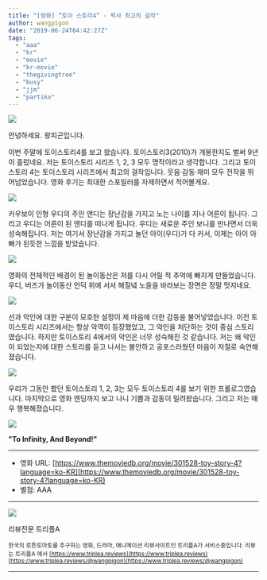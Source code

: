 ```yaml
---
title: "[영화] “토이 스토리4” - 픽사 최고의 걸작"
author: wangpigon
date: "2019-06-24T04:42:27Z"
tags:
  - "aaa"
  - "kr"
  - "movie"
  - "kr-movie"
  - "thegivingtree"
  - "busy"
  - "jjm"
  - "partiko"
---
```

![](https://cdn.steemitimages.com/DQmfKxinbMmXvfRNq2fnf4TTxygTDM9MFjRAvA36nE8PjSr/％E1％84％89％E1％85％B3％E1％84％8F％E1％85％B3％E1％84％85％E1％85％B5％E1％86％AB％E1％84％89％E1％85％A3％E1％86％BA％202019-06-24％20％E1％84％8B％E1％85％A9％E1％84％92％E1％85％AE％2012.46.43.png)

안녕하세요. 왕피곤입니다.

이번 주말에 토이스토리4를 보고 왔습니다. 토이스토리3(2010)가 개봉한지도 벌써 9년이 흘렀네요. 저는 토이스토리 시리즈 1, 2, 3 모두 명작이라고 생각합니다. 그리고 토이스토리 4는 토이스토리 시리즈에서 최고의 걸작입니다. 웃음·감동·재미 모두 전작을 뛰어넘었습니다. 영화 후기는 최대한 스포일러를 자제하면서 적어볼게요.

![](https://steemitimages.com/533x0/https://movie-phinf.pstatic.net/20190530_194/1559178997035osfyh_JPEG/movie_image.jpg?type=m665_443_2)

카우보이 인형 우디의 주인 앤디는 장난감을 가지고 노는 나이를 지나 어른이 됩니다. 그리고 우디는 어른이 된 앤디를 떠나게 됩니다. 우디는 새로운 주인 보니를 만나면서 더욱 성숙해집니다. 저는 여기서 장난감을 가지고 놀던 아이(우디)가 다 커서, 이제는 아이 아빠가 된듯한 느낌을 받았습니다.

![](https://steemitimages.com/0x0/https://image.tmdb.org/t/p/w533_and_h300_bestv2/p3lkc1fDBeX9ZiIQVwRtOnXYENL.jpg)

영화의 전체적인 배경이 된 놀이동산은 저를 다시 어릴 적 추억에 빠지게 만들었습니다. 우디, 버즈가 놀이동산 언덕 위에 서서 해질녘 노을을 바라보는 장면은 정말 멋지네요.

![](https://steemitimages.com/533x0/https://steemitimages.com/533x0/https://movie-phinf.pstatic.net/20190530_196/1559178999065oOQi2_JPEG/movie_image.jpg?type=m665_443_2)

선과 악인에 대한 구분이 모호한 설정이 제 마음에 더한 감동을 불어넣었습니다. 이전 토이스토리 시리즈에서는 항상 악역이 등장했었고, 그 악인을 처단하는 것이 중심 스토리였습니다. 하지만 토이스토리 4에서의 악인은 너무 성숙해진 것 같습니다. 저는 왜 악인이 되었는지에 대한 스토리를 듣고 나서는 불안하고 공포스러웠던 마음이 저절로 숙연해졌습니다.

![](https://steemitimages.com/533x0/https://movie-phinf.pstatic.net/20190618_67/15608205432138NKFS_JPEG/movie_image.jpg?type=m665_443_2)

우리가 그동안 봤던 토이스토리 1, 2, 3는 모두 토이스토리 4를 보기 위한 프롤로그였습니다. 마지막으로 영화 엔딩까지 보고 나니 기쁨과 감동이 밀려왔습니다. 그리고 저는 매우 행복해졌습니다.

![](https://steemitimages.com/533x0/https://movie-phinf.pstatic.net/20190618_129/1560820542557ntJrS_JPEG/movie_image.jpg?type=m665_443_2)

**"To Infinity, And Beyond!"**

---

- 영화 URL: [https://www.themoviedb.org/movie/301528-toy-story-4?language=ko-KR](https://www.themoviedb.org/movie/301528-toy-story-4?language=ko-KR)
- 별점:  AAA

---

![](https://cdn.steemitimages.com/DQmRUA4nEVgikokJ63CPw6ZgKLL48dvoUtYTvFvYnuMwBpt/image.png)

리뷰전문 트리플A

<sub>한국의 로튼토마토를 추구하는 영화, 드라마, 애니메이션 리뷰사이트인 트리플A가 서비스중입니다. 리뷰는 트리플A 에서 [https://www.triplea.reviews](https://www.triplea.reviews) [https://www.triplea.reviews/@wangpigon](https://www.triplea.reviews/@wangpigon)</sub>

---